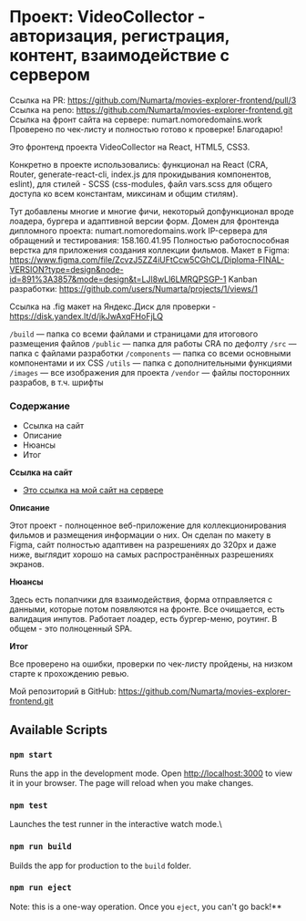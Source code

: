 # Проект: VideoCollector - авторизация, регистрация, контент, взаимодействие с сервером

Ссылка на PR: https://github.com/Numarta/movies-explorer-frontend/pull/3
Ссылка на репо: https://github.com/Numarta/movies-explorer-frontend.git
Ссылка на фронт сайта на сервере: numart.nomoredomains.work
Проверено по чек-листу и полностью готово к проверке! Благодарю!

Это фронтенд проекта VideoCollector на React, HTML5, CSS3.

Конкретно в проекте использовались: функционал на React (CRA, Router, generate-react-cli, index.js для прокидывания компонентов, eslint), для стилей - SCSS (css-modules, файл vars.scss для общего доступа ко всем константам, миксинам и общим стилям).

Тут добавлены многие и многие фичи, некоторый допфункционал вроде лоадера, бургера и адаптивной версии форм.
Домен для фронтенда дипломного проекта: numart.nomoredomains.work
IP-сервера для обращений и тестирования: 158.160.41.95
Полностью работоспособная верстка для приложения создания коллекции фильмов.
Макет в Figma: https://www.figma.com/file/ZcvzJ5ZZ4iUFtCcw5CGhCL/Diploma-FINAL-VERSION?type=design&node-id=891%3A3857&mode=design&t=LJl8wLl6LMRQPSGP-1
Kanban разработки: https://github.com/users/Numarta/projects/1/views/1

Ссылка на .fig макет на Яндекс.Диск для проверки - https://disk.yandex.lt/d/jkJwAxqFHoFjLQ

`/build` — папка со всеми файлами и страницами для итогового размещения файлов
`/public` — папка для работы CRA по дефолту
`/src` — папка с файлами разработки
`/components` — папка со всеми основными компонентами и их CSS
`/utils` — папка с дополнительными функциями
`/images` — все изображения для проекта
`/vendor` — файлы посторонних разрабов, в т.ч. шрифты

### Содержание

- Ссылка на сайт
- Описание
- Нюансы
- Итог

**Ссылка на сайт**

- [Это ссылка на мой сайт на сервере](https://numart.nomoredomains.work)

**Описание**

Этот проект - полноценное веб-приложение для коллекционирования фильмов и размещения информации о них.
Он сделан по макету в Figma, сайт полностью адаптивен на разрешениях до 320px и даже ниже, выглядит хорошо на самых распространённых разрешениях экранов.

**Нюансы**

Здесь есть попапчики для взаимодействия, форма отправляется с данными, которые потом появляются на фронте.
Все очищается, есть валидация инпутов. Работает лоадер, есть бургер-меню, роутинг. В общем - это полноценный SPA.

**Итог**

Все проверено на ошибки, проверки по чек-листу пройдены, на низком старте к прохождению ревью.

Мой репозиторий в GitHub:
https://github.com/Numarta/movies-explorer-frontend.git

## Available Scripts

### `npm start`

Runs the app in the development mode.
Open [http://localhost:3000](http://localhost:3000) to view it in your browser.
The page will reload when you make changes.

### `npm test`

Launches the test runner in the interactive watch mode.\

### `npm run build`

Builds the app for production to the `build` folder.

### `npm run eject`

Note: this is a one-way operation. Once you `eject`, you can't go back!\*\*
